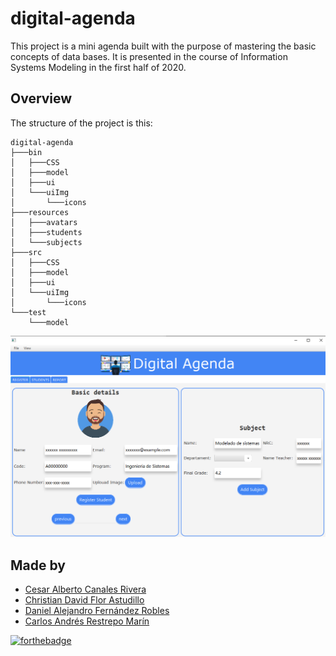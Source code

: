 # **digital-agenda**

This project is a mini agenda built with the purpose of mastering the basic concepts of data bases. It is presented in the course of Information Systems Modeling in the first half of 2020.
  
## Overview
  The structure of the project is this:<br>
  ~~~
  digital-agenda
  ├───bin
  │   ├───CSS
  │   ├───model
  │   ├───ui
  │   └───uiImg
  │       └───icons
  ├───resources
  │   ├───avatars
  │   ├───students
  │   └───subjects
  ├───src
  │   ├───CSS
  │   ├───model
  │   ├───ui
  │   └───uiImg
  │       └───icons
  └───test
      └───model
  ~~~
  ![Overview](resources/overview/main-view.png?raw=true)

## Made by
  <ul>
  <li><div><a href="https://github.com/Sleeptightt" title="Cesar Canales">Cesar Alberto Canales Rivera</a></div></li>
  <li><div><a href="https://github.com/ChristianFlor" title="Christian Flor">Christian David Flor Astudillo</a></div></li>
  <li><div><a href="https://github.com/7yrionLannister" title="Daniel Fernández">Daniel Alejandro Fernández Robles</a></div></li>
  <li><div><a href="https://github.com/Carlosches" title="Carlos Restrepo">Carlos Andrés Restrepo Marín</a></div></li>
  </ul> 

  [![forthebadge](https://forthebadge.com/images/badges/made-with-java.svg)](https://forthebadge.com)
